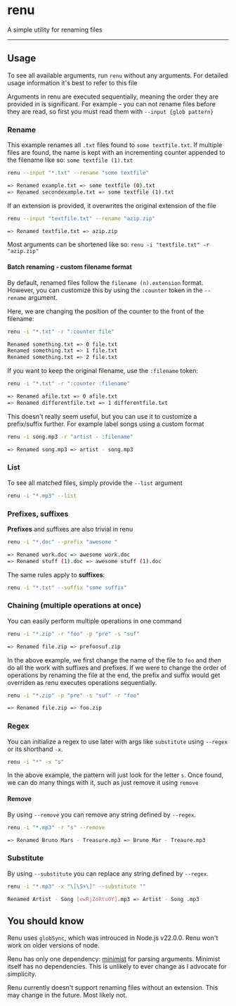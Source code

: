 # renu

A simple utility for renaming files

---

## Usage

To see all available arguments, run `renu` without any arguments. For detailed usage information it's best to refer to this file

Arguments in renu are executed sequentially, meaning the order they are provided in is significant. For example - you can not rename files before they are read, so first you must read them with `--input {glob pattern}`

### Rename

This example renames all `.txt` files found to `some textfile.txt`. If multiple files are found, the name is kept with an incrementing counter appended to the filename like so: `some textfile (1).txt`

```sh
renu --input "*.txt" --rename "some textfile"

=> Renamed example.txt => some textfile (0).txt
=> Renamed secondexample.txt => some textfile (1).txt
```

If an extension is provided, it overwrites the original extension of the file
```sh
renu --input "textfile.txt" --rename "azip.zip"

=> Renamed textfile.txt => azip.zip
```

Most arguments can be shortened like so: `renu -i "textfile.txt" -r "azip.zip"`

#### Batch renaming - custom filename format

By default, renamed files follow the `filename (n).extension` format. However, you can customize this by using the `:counter` token in the `--rename` argument.

Here, we are changing the position of the counter to the front of the filename:

```sh
renu -i "*.txt" -r ":counter file"

Renamed something.txt => 0 file.txt
Renamed something.txt => 1 file.txt
Renamed something.txt => 2 file.txt
```

If you want to keep the original filename, use the `:filename` token:

```sh
renu -i "*.txt" -r ":counter :filename"

=> Renamed afile.txt => 0 afile.txt
=> Renamed differentfile.txt => 1 differentfile.txt
```

This doesn't really seem useful, but you can use it to customize a prefix/suffix further. For example label songs using a custom format

```sh
renu -i song.mp3 -r "artist - :filename"

=> Renamed song.mp3 => artist - song.mp3
```

### List

To see all matched files, simply provide the `--list` argument

```sh
renu -i "*.mp3" --list
```

### Prefixes, suffixes

**Prefixes** and suffixes are also trivial in renu

```sh
renu -i "*.doc" --prefix "awesome "

=> Renamed work.doc => awesome work.doc
=> Renamed stuff (1).doc => awesome stuff (1).doc
```

The same rules apply to **suffixes**:

```sh
renu -i "*.txt" --suffix "some suffix"
```

### Chaining (multiple operations at once)

You can easily perform multiple operations in one command

```sh
renu -i "*.zip" -r "foo" -p "pre" -s "suf"

=> Renamed file.zip => prefoosuf.zip
```

In the above example, we first change the name of the file to `foo` and *then* do all the work with suffixes and prefixes. If we were to change the order of operations by renaming the file at the end, the prefix and suffix would get overriden as renu executes operations sequentially.

```sh
renu -i "*.zip" -p "pre" -s "suf" -r "foo"

=> Renamed file.zip => foo.zip
```

### Regex

You can initialize a regex to use later with args like `substitute` using `--regex` or its shorthand `-x`.

```sh
renu -i "*" -x "s"
```

In the above example, the pattern will just look for the letter `s`. Once found, we can do many things with it, such as just remove it using `remove`

#### Remove

By using `--remove` you can remove any string defined by `--regex`.

```sh
renu -i "*.mp3" -r "s" --remove

=> Renamed Bruno Mars - Treasure.mp3 => Bruno Mar - Treaure.mp3
```

### Substitute

By using `--substitute` you can replace any string defined by `--regex`.

```sh
renu -i "*.mp3" -x "\[\S+\]" --substitute ""

Renamed Artist - Song [ewRjZoRtu0Y].mp3 => Artist - Song .mp3
```

## You should know

Renu uses `globSync`, which was introuced in Node.js v22.0.0. Renu won't work on older versions of node.

Renu has only one dependency: [minimist](https://www.npmjs.com/package/minimist) for parsing arguments. Minimist itself has no dependencies. This is unlikely to ever change as I advocate for simplicity.

Renu currently doesn't support renaming files without an extension. This may change in the future. Most likely not.